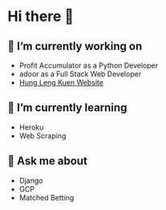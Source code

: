 # Hi there 👋

## 🔭 I’m currently working on
- Profit Accumulator as a Python Developer
- adoor as a Full Stack Web Developer
- [Hung Leng Kuen Website](https://www.hlksoton.co.uk)

## 🌱 I’m currently learning
- Heroku
- Web Scraping

## 💬 Ask me about
- Django
- GCP
- Matched Betting

<!--
**jefferies917/jefferies917** is a ✨ _special_ ✨ repository because its `README.md` (this file) appears on your GitHub profile.

Here are some ideas to get you started:

- 🔭 I’m currently working on ...
- 🌱 I’m currently learning ...
- 👯 I’m looking to collaborate on ...
- 🤔 I’m looking for help with ...
- 💬 Ask me about ...
- 📫 How to reach me: ...
- 😄 Pronouns: ...
- ⚡ Fun fact: ...
-->
